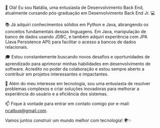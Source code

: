 👋 Olá! Eu sou Natália, uma entusiasta de Desenvolvimento Back End, atualmente cursando pós-graduação em Desenvolvimento Back End Jr. 💻

📚 Já adquiri conhecimentos sólidos em Python e Java, abrangendo os conceitos fundamentais dessas linguagens. Em Java, manipulação de banco de dados usando JDBC, 
e também adquiri experiência com JPA (Java Persistence API) para facilitar o acesso a bancos de dados relacionais.

🎓 Estou constantemente buscando novos desafios e oportunidades de aprendizado para aprimorar minhas habilidades em desenvolvimento de software. 
Acredito no poder da colaboração e estou sempre aberto a contribuir em projetos interessantes e impactantes.

🚀 Além do meu interesse em tecnologia, sou uma entusiasta de resolver problemas complexos e criar soluções inovadoras para melhorar a experiência do usuário e a eficiência dos sistemas.

📫 Fique à vontade para entrar em contato comigo por e-mail: ncalbuq@gmail.com.

Vamos juntos construir um mundo melhor com tecnologia! 🌍✨
